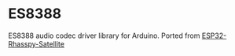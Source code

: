 # ES8388
ES8388 audio codec driver library for Arduino.
Ported from [ESP32-Rhasspy-Satellite](https://github.com/Romkabouter/ESP32-Rhasspy-Satellite/tree/d286973956e50bb31821c19ea103c8e593aca9bc/PlatformIO/src/devices)
